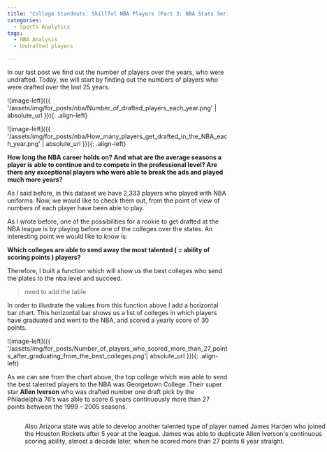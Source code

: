 ```yaml
---
title: "College Standouts: Skillful NBA Players (Part 3: NBA Stats Series)"
categories:
  - Sports Analytics
tags:
  - NBA Analysis
  - Undrafted players

---
```



In our last post we find out the number of players over the years, who were undrafted. Today, we will start by finding out the numbers of players who were drafted over the last 25 years.
<script src="https://gist.github.com/AnalyticsForPleasure/a54c648d4ab1da295f1186d1519d3efb.js"></script>

![image-left]({{ '/assets/img/for_posts/nba/Number_of_drafted_players_each_year.png' | absolute_url }}){: .align-left} 










![image-left]({{ '/assets/img/for_posts/nba/How_many_players_get_drafted_in_the_NBA_each_year.png' | absolute_url }}){: .align-left} 




**How long the NBA career holds on? And what are the average seasons a player is able to continue and to compete in the professional level? Are there any exceptional players who were able to break the ads and played much more years?**

As I said before, in this dataset we have 2,333 players who played with NBA uniforms. 
Now, we would like to check them out, from the point of view of numbers of each player have been able to play.








As I wrote before, one of the possibilities for a rookie to get drafted at the NBA league is by playing before one of the colleges over the states.
An interesting point we would like to know is: 




**Which colleges are able to send away the most talented ( = ability of scoring points ) players?**


Therefore, I built a function which will show us the best colleges who send the plates to the nba level and succeed.   





<script src="https://gist.github.com/AnalyticsForPleasure/a78343161d5afbe56ee445611b5eb333.js"></script>

> need to add the table 

In order to illustrate the values from this function above I add a horizontal bar chart.
This horizontal bar shows us a list of colleges in which players have graduated and went to the NBA, and scored a yearly score of  30 points.

<script src="https://gist.github.com/AnalyticsForPleasure/49a4f6edf64150e9b16b4aa93adc1c52.js"></script>



![image-left]({{ '/assets/img/for_posts/Number_of_players_who_scored_more_than_27_points_after_graduating_from_the_best_colleges.png'| absolute_url }}){: .align-left} 

















As we can see from the chart above, the top college which was able to send the best talented players to the NBA was Georgetown College .Their super star **Allen Iverson** who was drafted number one draft pick by the Philadelphia 76’s  was able to score 6 years continuously more than 27 points between the 1999 - 2005 seasons.

<figure style="width: 700px">
<img src="{{ '/assets/img/for_posts/Allen_Iverson.png' | absolute_url }}" class="align-center" alt="">


Also Arizona state was able to develop another talented  type of player named James Harden who joined the Houston Rockets after 5 year at the league. James was able to duplicate Allen Iverson's continuous scoring ability, almost a decade later, when he scored more than 27 points 6 year straight.


<figure style="width: 700px">
<img src="{{ '/assets/img/for_posts/James_Harden.png' | absolute_url }}" class="align-center" alt="">

 